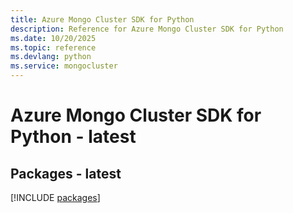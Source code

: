 ```yaml
---
title: Azure Mongo Cluster SDK for Python
description: Reference for Azure Mongo Cluster SDK for Python
ms.date: 10/20/2025
ms.topic: reference
ms.devlang: python
ms.service: mongocluster
---
```

# Azure Mongo Cluster SDK for Python - latest
## Packages - latest
[!INCLUDE [packages](mongo-cluster-index.md)]